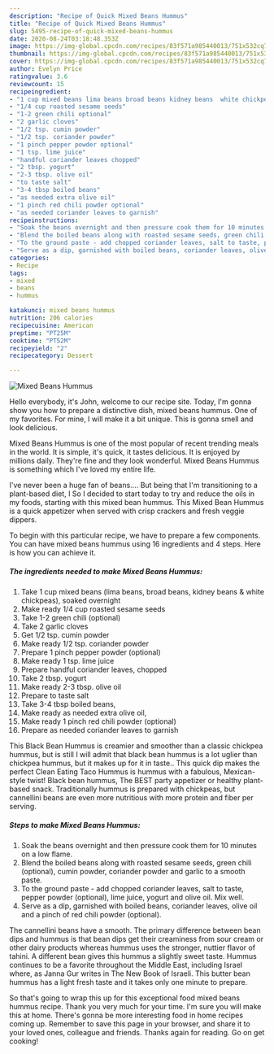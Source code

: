 ```yaml
---
description: "Recipe of Quick Mixed Beans Hummus"
title: "Recipe of Quick Mixed Beans Hummus"
slug: 5495-recipe-of-quick-mixed-beans-hummus
date: 2020-08-24T03:18:48.353Z
image: https://img-global.cpcdn.com/recipes/83f571a985440013/751x532cq70/mixed-beans-hummus-recipe-main-photo.jpg
thumbnail: https://img-global.cpcdn.com/recipes/83f571a985440013/751x532cq70/mixed-beans-hummus-recipe-main-photo.jpg
cover: https://img-global.cpcdn.com/recipes/83f571a985440013/751x532cq70/mixed-beans-hummus-recipe-main-photo.jpg
author: Evelyn Price
ratingvalue: 3.6
reviewcount: 15
recipeingredient:
- "1 cup mixed beans lima beans broad beans kidney beans  white chickpeas soaked overnight"
- "1/4 cup roasted sesame seeds"
- "1-2 green chili optional"
- "2 garlic cloves"
- "1/2 tsp. cumin powder"
- "1/2 tsp. coriander powder"
- "1 pinch pepper powder optional"
- "1 tsp. lime juice"
- "handful coriander leaves chopped"
- "2 tbsp. yogurt"
- "2-3 tbsp. olive oil"
- "to taste salt"
- "3-4 tbsp boiled beans"
- "as needed extra olive oil"
- "1 pinch red chili powder optional"
- "as needed coriander leaves to garnish"
recipeinstructions:
- "Soak the beans overnight and then pressure cook them for 10 minutes on a low flame."
- "Blend the boiled beans along with roasted sesame seeds, green chili (optional), cumin powder, coriander powder and garlic to a smooth paste."
- "To the ground paste - add chopped coriander leaves, salt to taste, pepper powder (optional), lime juice, yogurt and olive oil. Mix well."
- "Serve as a dip, garnished with boiled beans, coriander leaves, olive oil and a pinch of red chili powder (optional)."
categories:
- Recipe
tags:
- mixed
- beans
- hummus

katakunci: mixed beans hummus 
nutrition: 206 calories
recipecuisine: American
preptime: "PT25M"
cooktime: "PT52M"
recipeyield: "2"
recipecategory: Dessert

---
```



![Mixed Beans Hummus](https://img-global.cpcdn.com/recipes/83f571a985440013/751x532cq70/mixed-beans-hummus-recipe-main-photo.jpg)

Hello everybody, it's John, welcome to our recipe site. Today, I'm gonna show you how to prepare a distinctive dish, mixed beans hummus. One of my favorites. For mine, I will make it a bit unique. This is gonna smell and look delicious.

Mixed Beans Hummus is one of the most popular of recent trending meals in the world. It is simple, it's quick, it tastes delicious. It is enjoyed by millions daily. They're fine and they look wonderful. Mixed Beans Hummus is something which I've loved my entire life.

I&#39;ve never been a huge fan of beans…. But being that I&#39;m transitioning to a plant-based diet, I So I decided to start today to try and reduce the oils in my foods, starting with this mixed bean hummus. This Mixed Bean Hummus is a quick appetizer when served with crisp crackers and fresh veggie dippers.


To begin with this particular recipe, we have to prepare a few components. You can have mixed beans hummus using 16 ingredients and 4 steps. Here is how you can achieve it.

<!--inarticleads1-->

##### The ingredients needed to make Mixed Beans Hummus:

1. Take 1 cup mixed beans (lima beans, broad beans, kidney beans &amp; white chickpeas), soaked overnight
1. Make ready 1/4 cup roasted sesame seeds
1. Take 1-2 green chili (optional)
1. Take 2 garlic cloves
1. Get 1/2 tsp. cumin powder
1. Make ready 1/2 tsp. coriander powder
1. Prepare 1 pinch pepper powder (optional)
1. Make ready 1 tsp. lime juice
1. Prepare handful coriander leaves, chopped
1. Take 2 tbsp. yogurt
1. Make ready 2-3 tbsp. olive oil
1. Prepare to taste salt
1. Take 3-4 tbsp boiled beans,
1. Make ready as needed extra olive oil,
1. Make ready 1 pinch red chili powder (optional)
1. Prepare as needed coriander leaves to garnish


This Black Bean Hummus is creamier and smoother than a classic chickpea hummus, but is still I will admit that black bean hummus is a lot uglier than chickpea hummus, but it makes up for it in taste.. This quick dip makes the perfect Clean Eating Taco Hummus is hummus with a fabulous, Mexican-style twist! Black bean hummus, The BEST party appetizer or healthy plant-based snack. Traditionally hummus is prepared with chickpeas, but cannellini beans are even more nutritious with more protein and fiber per serving. 

<!--inarticleads2-->

##### Steps to make Mixed Beans Hummus:

1. Soak the beans overnight and then pressure cook them for 10 minutes on a low flame.
1. Blend the boiled beans along with roasted sesame seeds, green chili (optional), cumin powder, coriander powder and garlic to a smooth paste.
1. To the ground paste - add chopped coriander leaves, salt to taste, pepper powder (optional), lime juice, yogurt and olive oil. Mix well.
1. Serve as a dip, garnished with boiled beans, coriander leaves, olive oil and a pinch of red chili powder (optional).


The cannellini beans have a smooth. The primary difference between bean dips and hummus is that bean dips get their creaminess from sour cream or other dairy products whereas hummus uses the stronger, nuttier flavor of tahini. A different bean gives this hummus a slightly sweet taste. Hummus continues to be a favorite throughout the Middle East, including Israel where, as Janna Gur writes in The New Book of Israeli. This butter bean hummus has a light fresh taste and it takes only one minute to prepare. 

So that's going to wrap this up for this exceptional food mixed beans hummus recipe. Thank you very much for your time. I'm sure you will make this at home. There's gonna be more interesting food in home recipes coming up. Remember to save this page in your browser, and share it to your loved ones, colleague and friends. Thanks again for reading. Go on get cooking!
